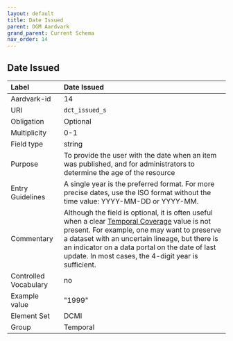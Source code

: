 ```yaml
---
layout: default
title: Date Issued
parent: OGM Aardvark
grand_parent: Current Schema
nav_order: 14
---
```


## Date Issued

| Label                 | Date Issued                                                                                                                                                                                                                                                                                              |
|:----------------------|:---------------------------------------------------------------------------------------------------------------------------------------------------------------------------------------------------------------------------------------------------------------------------------------------------------|
| Aardvark-id           | 14                                                                                                                                                                                                                                                                                                       |
| URI                   | `dct_issued_s`                                                                                                                                                                                                                                                                                           |
| Obligation            | Optional                                                                                                                                                                                                                                                                                                 |
| Multiplicity          | 0-1                                                                                                                                                                                                                                                                                                      |
| Field type            | string                                                                                                                                                                                                                                                                                                   |
| Purpose               | To provide the user with the date when an item was published, and for administrators to determine the age of the resource                                                                                                                                                                                |
| Entry Guidelines      | A single year is the preferred format. For more precise dates, use the ISO format without the time value: YYYY-MM-DD or YYYY-MM.                                                                                                                                                                         |
| Commentary            | Although the field is optional, it is often useful when a clear [Temporal Coverage](https://opengeometadata.github.io/docs/aardvarkSchema/temporal-coverage) value is not present. For example, one may want to preserve a dataset with an uncertain lineage, but there is an indicator on a data portal on the date of last update. In most cases, the 4-digit year is sufficient. |
| Controlled Vocabulary | no                                                                                                                                                                                                                                                                                                       |
| Example value         | "1999"                                                                                                                                                                                                                                                                                                   |
| Element Set           | DCMI                                                                                                                                                                                                                                                                                                     |
| Group                 | Temporal                                                                                                                                                                                                                                                                                                 |
